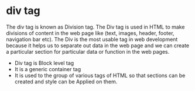 # div tag

The div tag is known as Division tag. The Div tag is used in HTML to make divisions of content in the web page like (text, images, header, footer, navigation bar etc).
The Div is the most usable tag in web development because it helps us to separate out data in the web page and we can create a particular section for particular data or function in the web pages.
* Div tag is Block level tag
* It is a generic container tag
* It is used to the group of various tags of HTML so that sections can be created and style can be Applied on them.

